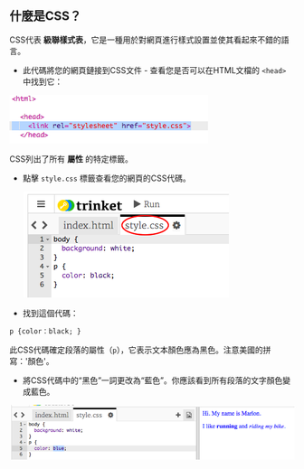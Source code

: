 ## 什麼是CSS？

CSS代表 **級聯樣式表**，它是一種用於對網頁進行樣式設置並使其看起來不錯的語言。

+ 此代碼將您的網頁鏈接到CSS文件 - 查看您是否可以在HTML文檔的 `<head>` 中找到它：

![截圖](images/birthday-css-link.png)

CSS列出了所有 **屬性** 的特定標籤。

+ 點擊 `style.css` 標籤查看您的網頁的CSS代碼。
    
    ![截圖](images/birthday-css-tab.png)

+ 找到這個代碼：

```html
p {color：black; }
```

此CSS代碼確定段落的屬性（`p`），它表示文本顏色應為黑色。注意美國的拼寫：'顏色'。

+ 將CSS代碼中的“黑色”一詞更改為“藍色”。你應該看到所有段落的文字顏色變成藍色。

![截圖](images/birthday-edit-css.png)